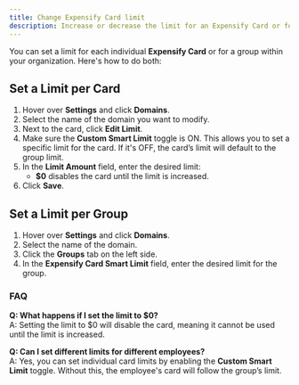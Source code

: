 ```yaml
---
title: Change Expensify Card limit
description: Increase or decrease the limit for an Expensify Card or for a group
---
```


You can set a limit for each individual **Expensify Card** or for a group within your organization. Here's how to do both:

## Set a Limit per Card

1. Hover over **Settings** and click **Domains**.
2. Select the name of the domain you want to modify.
3. Next to the card, click **Edit Limit**.
4. Make sure the **Custom Smart Limit** toggle is ON. This allows you to set a specific limit for the card. If it's OFF, the card’s limit will default to the group limit.
5. In the **Limit Amount** field, enter the desired limit:
   - **$0** disables the card until the limit is increased.
6. Click **Save**.

## Set a Limit per Group

1. Hover over **Settings** and click **Domains**.
2. Select the name of the domain.
3. Click the **Groups** tab on the left side.
4. In the **Expensify Card Smart Limit** field, enter the desired limit for the group.

### FAQ

**Q: What happens if I set the limit to $0?**  
A: Setting the limit to $0 will disable the card, meaning it cannot be used until the limit is increased.

**Q: Can I set different limits for different employees?**  
A: Yes, you can set individual card limits by enabling the **Custom Smart Limit** toggle. Without this, the employee's card will follow the group’s limit.
